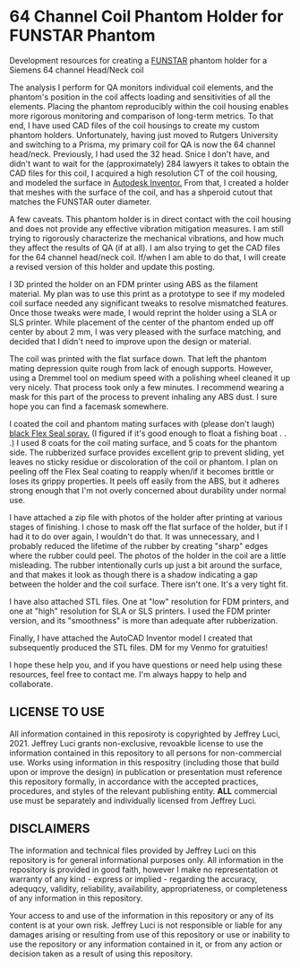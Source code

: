 # 64 Channel Coil Phantom Holder for FUNSTAR Phantom
Development resources for creating a [FUNSTAR](https://www.goldstandardphantoms.com/products/funstar/) phantom holder for a Siemens 64 channel Head/Neck coil

The analysis I perform for QA monitors individual coil elements, and the phantom's position in the coil affects loading and sensitivities of all the elements. Placing the phantom reproducibly within the coil housing enables more rigorous monitoring and comparison of long-term metrics. To that end, I have used CAD files of the coil housings to create my custom phantom holders. Unfortunately, having just moved to Rutgers University and switching to a Prisma, my primary coil for QA is now the 64 channel head/neck. Previously, I had used the 32 head. Snice I don't have, and didn't want to wait for the (approximately) 284 lawyers it takes to obtain the CAD files for this coil, I acquired a high resolution CT of the coil housing, and modeled the surface in [Autodesk Inventor.](https://www.autodesk.com/products/inventor/overview) From that, I created a holder that meshes with the surface of the coil, and has a shperoid cutout that matches the FUNSTAR outer diameter.

A few caveats. This phantom holder is in direct contact with the coil housing and does not provide any effective vibration mitigation measures. I am still trying to rigorously characterize the mechanical vibrations, and how much they affect the results of QA (if at all). I am also trying to get the CAD files for the 64 channel head/neck coil. If/when I am able to do that, I will create a revised version of this holder and update this posting.

I 3D printed the holder on an FDM printer using ABS as the filament material. My plan was to use this print as a prototype to see if my modeled coil surface needed any significant tweaks to resolve mismatched features. Once those tweaks were made, I would reprint the holder using a SLA or SLS printer. While placement of the center of the phantom ended up off center by about 2 mm, I was very pleased with the surface matching, and decided that I didn't need to improve upon the design or material.

The coil was printed with the flat surface down. That left the phantom mating depression quite rough from lack of enough supports. However, using a Dremmel tool on medium speed with a polishing wheel cleaned it up very nicely. That process took only a few minutes. I recommend wearing a mask for this part of the process to prevent inhaling any ABS dust. I sure hope you can find a facemask somewhere. 

I coated the coil and phantom mating surfaces with (please don't laugh) [black Flex Seal spray.](https://flexsealproducts.com/products/flex-seal) (I figured if it's good enough to float a fishing boat . . .) I used 8 coats for the coil mating surface, and 5 coats for the phantom side. The rubberized surface provides excellent grip to prevent sliding, yet leaves no sticky residue or discoloration of the coil or phantom. I plan on peeling off the Flex Seal coating to reapply when/if it becomes brittle or loses its grippy properties. It peels off easily from the ABS, but it adheres strong enough that I'm not overly concerned about durability under normal use.

I have attached a zip file with photos of the holder after printing at various stages of finishing. I chose to mask off the flat surface of the holder, but if I had it to do over again, I wouldn't do that. It was unnecessary, and I probably reduced the lifetime of the rubber by creating "sharp" edges where the rubber could peel. The photos of the holder in the coil are a little misleading. The rubber intentionally curls up just a bit around the surface, and that makes it look as though there is a shadow indicating a gap between the holder and the coil surface. There isn't one. It's a very tight fit.

I have also attached STL files. One at "low" resolution for FDM printers, and one at "high" resolution for SLA or SLS printers. I used the FDM printer version, and its "smoothness" is more than adequate after rubberization. 

Finally, I have attached the AutoCAD Inventor model I created that subsequently produced the STL files. DM for my Venmo for gratuities!

I hope these help you, and if you have questions or need help using these resources, feel free to contact me. I'm always happy to help and collaborate.

## LICENSE TO USE

All information contained in this reposiroty is copyrighted by Jeffrey Luci, 2021. Jeffrey Luci grants non-exclusive, revoakble license to use the information contained in this repository to all persons for non-commercial use. Works using information in this respositry (including those that build upon or improve the design) in publication or presentation must reference this repository formally, in accordance with the accepted practices, procedures, and styles of the relevant publishing entity. **ALL** commercial use must be separately and individually licensed from Jeffrey Luci.

## DISCLAIMERS

The information and technical files provided by Jeffrey Luci on this repository is for general informational purposes only. All information in the repository is provided in good faith, however I make no representation ot warranty of any kind - express or implied - regarding the accuracy, adequqcy, validity, reliability, availability, appropriateness, or completeness of any information in this repository.

Your access to and use of the information in this repository or any of its content is at your own risk. Jeffrey Luci is not responsible or liable for any damages arising or resulting from use of this repository or use or inability to use the repository or any information contained in it, or from any action or decision taken as a result of using this repository.
